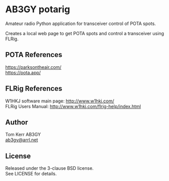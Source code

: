 # AB3GY potarig

Amateur radio Python application for transceiver control of POTA spots.  

Creates a local web page to get POTA spots and control a transceiver using FLRig.  

## POTA References
https://parksontheair.com/  
https://pota.app/  

## FLRig References
W1HKJ software main page: http://www.w1hkj.com/  
FLRig Users Manual: http://www.w1hkj.com/flrig-help/index.html  

## Author
Tom Kerr AB3GY  
ab3gy@arrl.net  

## License
Released under the 3-clause BSD license.  
See LICENSE for details.  


